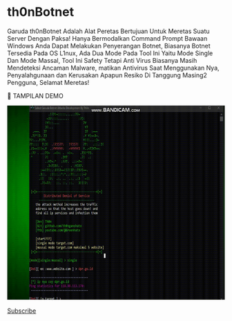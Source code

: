 # th0nBotnet
Garuda th0nBotnet Adalah Alat Peretas Bertujuan Untuk Meretas Suatu Server Dengan Paksa!
Hanya Bermodalkan Command Prompt Bawaan Windows Anda Dapat Melakukan Penyerangan Botnet, Biasanya
Botnet Tersedia Pada OS L1nux, Ada Dua Mode Pada Tool Ini Yaitu Mode Single Dan Mode Massal,
Tool Ini Safety Tetapi Anti Virus Biasanya Masih Mendeteksi Ancaman Malware, matikan Antivirus Saat Menggunakan Nya,
Penyalahgunaan dan Kerusakan Apapun Resiko Di Tanggung Masing2 Pengguna, Selamat Meretas!
<p>
   🎥 TAMPILAN DEMO 
<p>
<img src="greenhacktivistdemo.gif" alt="Image" style="width:780px;height:450px;">
</p>
<a href="https://www.youtube.com/channel/UC0k77Gwzx_Sg9OalIu3-d_A">Subscribe</a>
